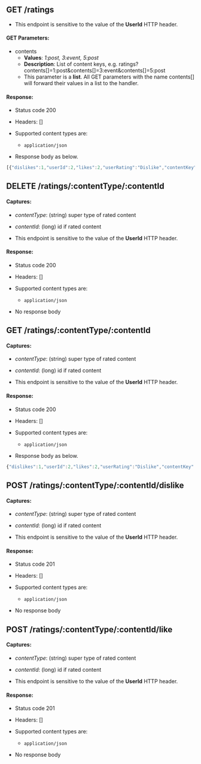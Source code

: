 ## GET /ratings


- This endpoint is sensitive to the value of the **UserId** HTTP header.

#### GET Parameters:

- contents
     - **Values**: *1:post, 3:event, 5:post*
     - **Description**: List of content keys, e.g. ratings?contents[]=1:post&contents[]=3:event&contents[]=5:post
     - This parameter is a **list**. All GET parameters with the name contents[] will forward their values in a list to the handler.


#### Response:

- Status code 200
- Headers: []

- Supported content types are:

    - `application/json`

- Response body as below.

```javascript
[{"dislikes":1,"userId":2,"likes":2,"userRating":"Dislike","contentKey":{"contentId":13,"contentType":"post"}},{"dislikes":0,"userId":2,"likes":0,"userRating":null,"contentKey":{"contentId":3,"contentType":"event"}},{"dislikes":0,"userId":2,"likes":0,"userRating":null,"contentKey":{"contentId":5,"contentType":"post"}}]
```

## DELETE /ratings/:contentType/:contentId

#### Captures:

- *contentType*: (string) super type of rated content
- *contentId*: (long) id if rated content


- This endpoint is sensitive to the value of the **UserId** HTTP header.

#### Response:

- Status code 200
- Headers: []

- Supported content types are:

    - `application/json`

- No response body

## GET /ratings/:contentType/:contentId

#### Captures:

- *contentType*: (string) super type of rated content
- *contentId*: (long) id if rated content


- This endpoint is sensitive to the value of the **UserId** HTTP header.

#### Response:

- Status code 200
- Headers: []

- Supported content types are:

    - `application/json`

- Response body as below.

```javascript
{"dislikes":1,"userId":2,"likes":2,"userRating":"Dislike","contentKey":{"contentId":13,"contentType":"post"}}
```

## POST /ratings/:contentType/:contentId/dislike

#### Captures:

- *contentType*: (string) super type of rated content
- *contentId*: (long) id if rated content


- This endpoint is sensitive to the value of the **UserId** HTTP header.

#### Response:

- Status code 201
- Headers: []

- Supported content types are:

    - `application/json`

- No response body

## POST /ratings/:contentType/:contentId/like

#### Captures:

- *contentType*: (string) super type of rated content
- *contentId*: (long) id if rated content


- This endpoint is sensitive to the value of the **UserId** HTTP header.

#### Response:

- Status code 201
- Headers: []

- Supported content types are:

    - `application/json`

- No response body

